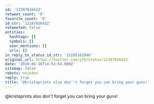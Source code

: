 ```yaml
---
id: '12287016422'
retweet_count: '0'
favorite_count: '0'
id_str: '12287016422'
retweeted: false
entities:
  hashtags: []
  symbols: []
  user_mentions: []
  urls: []
in_reply_to_status_id_str: '12285162046'
original_url: https://twitter.com/jth/status/12287016422
date: '2010-04-16T14:53:54.000Z'
sitemap: false
robots: noindex
reply: true
title: '@kristaprints also don''t forget you can bring your guns!'
---
```


@kristaprints also don't forget you can bring your guns!